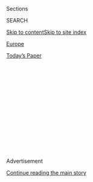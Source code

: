 <div id="app">

<div>

<div>

<div>

<div class="NYTAppHideMasthead css-1q2w90k e1suatyy0">

<div class="section css-ui9rw0 e1suatyy2">

<div class="css-eph4ug er09x8g0">

<div class="css-6n7j50">

</div>

<span class="css-1dv1kvn">Sections</span>

<div class="css-10488qs">

<span class="css-1dv1kvn">SEARCH</span>

</div>

[Skip to content](#site-content)[Skip to site
index](#site-index)

</div>

<div id="masthead-section-label" class="css-1wr3we4 eaxe0e00">

[Europe](https://www.nytimes.com/section/world/europe)

</div>

<div class="css-10698na e1huz5gh0">

</div>

</div>

<div id="masthead-bar-one" class="section hasLinks css-15hmgas e1csuq9d3">

<div class="css-uqyvli e1csuq9d0">

</div>

<div class="css-1uqjmks e1csuq9d1">

</div>

<div class="css-9e9ivx">

[](https://myaccount.nytimes.com/auth/login?response_type=cookie&client_id=vi)

</div>

<div class="css-1bvtpon e1csuq9d2">

[Today’s
Paper](https://www.nytimes.com/section/todayspaper)

</div>

</div>

</div>

</div>

<div data-aria-hidden="false">

<div id="site-content" data-role="main">

<div>

<div class="css-1aor85t" style="opacity:0.000000001;z-index:-1;visibility:hidden">

<div class="css-1hqnpie">

<div class="css-epjblv">

<span class="css-17xtcya">[Europe](/section/world/europe)</span><span class="css-x15j1o">|</span><span class="css-fwqvlz">Germany
Wants E.U. to Sanction Head of Russian Military
Intelligence</span>

</div>

<div class="css-k008qs">

<div class="css-1iwv8en">

<span class="css-18z7m18"></span>

<div>

</div>

</div>

<span class="css-1n6z4y">https://nyti.ms/3cfPwpb</span>

<div class="css-1705lsu">

<div class="css-4xjgmj">

<div class="css-4skfbu" data-role="toolbar" data-aria-label="Social Media Share buttons, Save button, and Comments Panel with current comment count" data-testid="share-tools">

  - 
  - 
  - 
  - 
    
    <div class="css-6n7j50">
    
    </div>

  - 

</div>

</div>

</div>

</div>

</div>

</div>

<div id="NYT_TOP_BANNER_REGION" class="css-13pd83m">

</div>

<div id="top-wrapper" class="css-1sy8kpn">

<div id="top-slug" class="css-l9onyx">

Advertisement

</div>

[Continue reading the main
story](#after-top)

<div class="ad top-wrapper" style="text-align:center;height:100%;display:block;min-height:250px">

<div id="top" class="place-ad" data-position="top" data-size-key="top">

</div>

</div>

<div id="after-top">

</div>

</div>

<div>

<div id="sponsor-wrapper" class="css-1hyfx7x">

<div id="sponsor-slug" class="css-19vbshk">

Supported by

</div>

[Continue reading the main
story](#after-sponsor)

<div id="sponsor" class="ad sponsor-wrapper" style="text-align:center;height:100%;display:block">

</div>

<div id="after-sponsor">

</div>

</div>

<div class="css-186x18t">

</div>

<div class="css-1vkm6nb ehdk2mb0">

# Germany Wants E.U. to Sanction Head of Russian Military Intelligence

</div>

Berlin plans to invoke a new European sanctions mechanism to target a
hacker who orchestrated a cyberattack on the German Parliament — and the
head of Russian intelligence himself.

<div class="css-79elbk" data-testid="photoviewer-wrapper">

<div class="css-z3e15g" data-testid="photoviewer-wrapper-hidden">

</div>

<div class="css-1a48zt4 ehw59r15" data-testid="photoviewer-children">

![<span class="css-16f3y1r e13ogyst0" data-aria-hidden="true">Igor
Kostyukov, the head of Russian military intelligence, in 2018. Germany
has proposed a European travel ban and asset freeze on Mr.
Kostyukov.</span><span class="css-cnj6d5 e1z0qqy90" itemprop="copyrightHolder"><span class="css-1ly73wi e1tej78p0">Credit...</span><span><span>Stanislav
Krasilnikov\\TASS, via Getty
Images</span></span></span>](https://static01.nyt.com/images/2020/05/28/world/28germany/28germany-articleLarge.jpg?quality=75&auto=webp&disable=upscale)

</div>

</div>

<div class="css-18e8msd">

<div class="css-vp77d3 epjyd6m0">

<div class="css-hus3qt ey68jwv0" data-aria-hidden="true">

[![Katrin
Bennhold](https://static01.nyt.com/images/2018/07/13/multimedia/author-katrin-bennhold/author-katrin-bennhold-thumbLarge.png
"Katrin Bennhold")](https://www.nytimes.com/by/katrin-bennhold)

</div>

<div class="css-1baulvz">

By [<span class="css-1baulvz last-byline" itemprop="name">Katrin
Bennhold</span>](https://www.nytimes.com/by/katrin-bennhold)

</div>

</div>

  - May 28,
    2020

  - 
    
    <div class="css-4xjgmj">
    
    <div class="css-d8bdto" data-role="toolbar" data-aria-label="Social Media Share buttons, Save button, and Comments Panel with current comment count" data-testid="share-tools">
    
      - 
      - 
      - 
      - 
        
        <div class="css-6n7j50">
        
        </div>
    
      - 
    
    </div>
    
    </div>

</div>

</div>

<div class="section meteredContent css-1r7ky0e" name="articleBody" itemprop="articleBody">

<div class="css-1fanzo5 StoryBodyCompanionColumn">

<div class="css-53u6y8">

BERLIN — Germany wants to impose a European travel ban and asset freeze
on the head of Russia’s military intelligence agency and several of its
spies in response to a 2015 cyberattack on the German Parliament that
was traced back to Moscow [earlier this
month](https://www.nytimes.com/2020/05/13/world/europe/merkel-russia-cyberattack.html).

The government will invoke a European Union sanctions mechanism, created
last year, that allows member states to ask that restrictions be imposed
on individuals involved in cyberattacks. The mechanism has not been used
before.

The sanctions, which would also include a ban on business contacts
inside the bloc, have to be agreed upon by the other 27 E.U. member
states. The process, officials said, could take time.

A senior German diplomat, Miguel Berger, informed Russian Ambassador
Sergey Yuryevitch Nechayev of the government’s decision during a meeting
at the German foreign ministry on Wednesday.

</div>

</div>

<div class="css-1fanzo5 StoryBodyCompanionColumn">

<div class="css-53u6y8">

Mr. Berger “sharply condemned” the cyberattack “in the name of the
entire government,” according to a foreign ministry statement.

In addition to the head of the Russian military intelligence service,
Igor Kostyukov, Berlin wants to blacklist [Dmitriy Sergeyevich
Badin](https://www.fbi.gov/wanted/cyber/dmitriy-sergeyevich-badin), the
hacker accused of orchestrating the attack, and others at “Center 85,”
his unit inside the
service.

<div class="css-79elbk" data-testid="photoviewer-wrapper">

<div class="css-z3e15g" data-testid="photoviewer-wrapper-hidden">

</div>

<div class="css-1a48zt4 ehw59r15" data-testid="photoviewer-children">

<div class="css-zgakxe erfvjey0">

<span class="css-1ly73wi e1tej78p0">Image</span>

<div class="css-zjzyr8">

<div data-testid="lazyimage-container" style="height:456.9111111111111px">

</div>

</div>

</div>

<span class="css-16f3y1r e13ogyst0" data-aria-hidden="true">The United
States and Germany have both released arrest warrants for a Russian
hacking suspect, Dmitriy Sergeyevich
Badin.</span><span class="css-cnj6d5 e1z0qqy90" itemprop="copyrightHolder"><span class="css-1ly73wi e1tej78p0">Credit...</span><span>Reuters</span></span>

</div>

</div>

Mr. Badin is a member of the hacker group known as APT 28, or Fancy
Bear, the same group that targeted the Democratic Party during the
United States presidential election campaign in 2016. The F.B.I. issued
an [arrest
warrant](https://www.fbi.gov/wanted/cyber/dmitriy-sergeyevich-badin) for
him two years ago, and Germany followed suit this month.

Intelligence officials had long suspected that Russian operatives were
behind the German cyberattack, but it took five years to collect the
evidence, which was presented in a report given to Chancellor Angela
Merkel’s office in early May.

</div>

</div>

<div class="css-1fanzo5 StoryBodyCompanionColumn">

<div class="css-53u6y8">

Ms. Merkel has [called the attack
“outrageous”](https://www.nytimes.com/2020/05/13/world/europe/merkel-russia-cyberattack.html)
and accused Russia of pursuing “a strategy of hybrid warfare.” The
report tracing the hack back to Moscow came eight months after a Russian
man believed to have links to Russian intelligence murdered [a former
Chechen
commander](https://www.nytimes.com/2019/12/04/world/europe/germany-assassination-russia.html)
in plain daylight in a central Berlin park, the Kleine Tiergarten.

“The government is also assessing this against the backdrop of the
ongoing investigation in the so-called Tiergarten murder and is
reserving the right to take further measures,” the foreign ministry’s
statement
said.

</div>

</div>

<div class="css-79elbk" data-testid="photoviewer-wrapper">

<div class="css-z3e15g" data-testid="photoviewer-wrapper-hidden">

</div>

<div class="css-1a48zt4 ehw59r15" data-testid="photoviewer-children">

![<span class="css-16f3y1r e13ogyst0" data-aria-hidden="true">Intelligence
officials had long suspected that Russian operatives were behind the
German cyberattack, but it took five years to collect the evidence,
which was presented in a report given to Chancellor Angela Merkel’s
office in early
May.</span><span class="css-cnj6d5 e1z0qqy90" itemprop="copyrightHolder"><span class="css-1ly73wi e1tej78p0">Credit...</span><span>Pool
photo by Henning
Schacht</span></span>](https://static01.nyt.com/images/2020/05/28/world/28germany3/28germany3-articleLarge.jpg?quality=75&auto=webp&disable=upscale)

</div>

</div>

<div class="css-1fanzo5 StoryBodyCompanionColumn">

<div class="css-53u6y8">

But even as its patience with President Vladimir V. Putin has run thin,
Berlin has often struggled to figure out a good way to respond to
Russia’s actions.

In December, after the federal prosecutor’s office said it suspected
that Russia was behind last year’s assassination in Berlin, the
government expelled two employees of the Russian Embassy. This time,
that option was discarded because it would almost certainly have
prompted Moscow to send German diplomats home, too, reducing Berlin’s
network inside Russia.

Instead, officials are mulling less public options for retaliation,
including pressuring Moscow to withdraw some of its many spies in
Berlin. German officials believe that a third of the diplomats
registered at the Russian Embassy in Berlin work for the Russian
intelligence service, known as the G.R.U.

The Russian Embassy in Berlin rejected all allegations against its
intelligence service. In a statement issued on Wednesday, it referred to
the cyberattack as “a hackneyed story.” It also offered Germany a
“factual expert dialogue” on the issue of cybersecurity.

</div>

</div>

<div>

</div>

</div>

<div>

</div>

<div>

</div>

<div>

</div>

<div>

<div id="bottom-wrapper" class="css-1ede5it">

<div id="bottom-slug" class="css-l9onyx">

Advertisement

</div>

[Continue reading the main
story](#after-bottom)

<div id="bottom" class="ad bottom-wrapper" style="text-align:center;height:100%;display:block;min-height:90px">

</div>

<div id="after-bottom">

</div>

</div>

</div>

</div>

</div>

## Site Index

<div>

</div>

## Site Information Navigation

  - [© <span>2020</span> <span>The New York Times
    Company</span>](https://help.nytimes.com/hc/en-us/articles/115014792127-Copyright-notice)

<!-- end list -->

  - [NYTCo](https://www.nytco.com/)
  - [Contact
    Us](https://help.nytimes.com/hc/en-us/articles/115015385887-Contact-Us)
  - [Work with us](https://www.nytco.com/careers/)
  - [Advertise](https://nytmediakit.com/)
  - [T Brand Studio](http://www.tbrandstudio.com/)
  - [Your Ad
    Choices](https://www.nytimes.com/privacy/cookie-policy#how-do-i-manage-trackers)
  - [Privacy](https://www.nytimes.com/privacy)
  - [Terms of
    Service](https://help.nytimes.com/hc/en-us/articles/115014893428-Terms-of-service)
  - [Terms of
    Sale](https://help.nytimes.com/hc/en-us/articles/115014893968-Terms-of-sale)
  - [Site
    Map](https://spiderbites.nytimes.com)
  - [Help](https://help.nytimes.com/hc/en-us)
  - [Subscriptions](https://www.nytimes.com/subscription?campaignId=37WXW)

</div>

</div>

</div>

</div>
